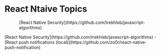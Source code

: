 # React Ntaive Topics
<ul>
<ol>
[React Native Security](https://github.com/trekhleb/javascript-algorithms)
</ol>
</ul>
  [React Native Security](https://github.com/trekhleb/javascript-algorithms)
- [React push notifications (local)](https://github.com/zo0r/react-native-push-notification)
